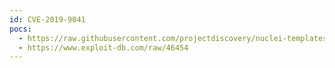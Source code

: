 ```yaml
---
id: CVE-2019-9041
pocs:
  - https://raw.githubusercontent.com/projectdiscovery/nuclei-templates/master/cves/2019/CVE-2019-9041.yaml
  - https://www.exploit-db.com/raw/46454
---
```

